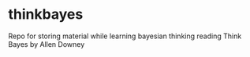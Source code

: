 # thinkbayes
Repo for storing material while learning bayesian thinking reading Think Bayes by Allen Downey
